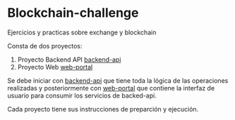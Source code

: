 # Blockchain-challenge
Ejercicios y practicas sobre exchange y blockchain

Consta de dos proyectos: 
 1. Proyecto Backend API [backend-api](https://github.com/PuzzlegoldSL/blockchain-challenge/tree/master/backend-api)
 2. Proyecto Web [web-portal](https://github.com/PuzzlegoldSL/blockchain-challenge/tree/master/web-portal)

Se debe iniciar con [backend-api](https://github.com/PuzzlegoldSL/blockchain-challenge/tree/master/backend-api)
que tiene toda la lógica de las operaciones realizadas y posteriormente con [web-portal](https://github.com/PuzzlegoldSL/blockchain-challenge/tree/master/web-portal)
que contiene la interfaz de usuario para consumir los servicios de backed-api.

Cada proyecto tiene sus instrucciones de preparción y ejecución. 
